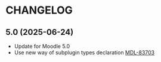 CHANGELOG
=========

5.0 (2025-06-24)
------------------
- Update for Moodle 5.0
- Use new way of subplugin types declaration [MDL-83703](https://moodle.atlassian.net/browse/MDL-83703)